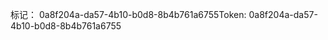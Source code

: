 <span data-ttu-id="202c5-101">标记： 0a8f204a-da57-4b10-b0d8-8b4b761a6755</span><span class="sxs-lookup"><span data-stu-id="202c5-101">Token: 0a8f204a-da57-4b10-b0d8-8b4b761a6755</span></span>